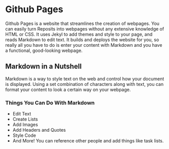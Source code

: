 # Github Pages
Github Pages is a website that streamlines the creation of webpages. You can easily turn Reposits into webpages without any extensive knowledge of HTML or CSS. It uses Jekyl to add themes and style to your page, and reads Markdown to edit text. It builds and deploys the website for you, so really all you have to do is enter your content with Markdown and you have a functional, good-looking webpage. 

## Markdown in a Nutshell
Markdown is a way to style text on the web and control how your document is displayed. Using a set combination of characters along with text, you can format your content to look a certain way on your webpage. 

### Things You Can Do With Markdown
- Edit Text
- Create Lists
- Add Images 
- Add Headers and Quotes
- Style Code
- And More! You can reference other people and add things like task lists.
